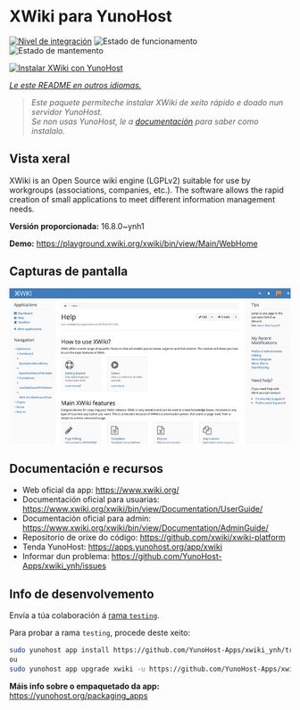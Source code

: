<!--
NOTA: Este README foi creado automáticamente por <https://github.com/YunoHost/apps/tree/master/tools/readme_generator>
NON debe editarse manualmente.
-->

# XWiki para YunoHost

[![Nivel de integración](https://dash.yunohost.org/integration/xwiki.svg)](https://ci-apps.yunohost.org/ci/apps/xwiki/) ![Estado de funcionamento](https://ci-apps.yunohost.org/ci/badges/xwiki.status.svg) ![Estado de mantemento](https://ci-apps.yunohost.org/ci/badges/xwiki.maintain.svg)

[![Instalar XWiki con YunoHost](https://install-app.yunohost.org/install-with-yunohost.svg)](https://install-app.yunohost.org/?app=xwiki)

*[Le este README en outros idiomas.](./ALL_README.md)*

> *Este paquete permíteche instalar XWiki de xeito rápido e doado nun servidor YunoHost.*  
> *Se non usas YunoHost, le a [documentación](https://yunohost.org/install) para saber como instalalo.*

## Vista xeral

XWiki is an Open Source wiki engine (LGPLv2) suitable for use by workgroups (associations, companies, etc.). The software allows the rapid creation of small applications to meet different information management needs.

**Versión proporcionada:** 16.8.0~ynh1

**Demo:** <https://playground.xwiki.org/xwiki/bin/view/Main/WebHome>

## Capturas de pantalla

![Captura de pantalla de XWiki](./doc/screenshots/XWiki-standard-help.jpg)

## Documentación e recursos

- Web oficial da app: <https://www.xwiki.org/>
- Documentación oficial para usuarias: <https://www.xwiki.org/xwiki/bin/view/Documentation/UserGuide/>
- Documentación oficial para admin: <https://www.xwiki.org/xwiki/bin/view/Documentation/AdminGuide/>
- Repositorio de orixe do código: <https://github.com/xwiki/xwiki-platform>
- Tenda YunoHost: <https://apps.yunohost.org/app/xwiki>
- Informar dun problema: <https://github.com/YunoHost-Apps/xwiki_ynh/issues>

## Info de desenvolvemento

Envía a túa colaboración á [rama `testing`](https://github.com/YunoHost-Apps/xwiki_ynh/tree/testing).

Para probar a rama `testing`, procede deste xeito:

```bash
sudo yunohost app install https://github.com/YunoHost-Apps/xwiki_ynh/tree/testing --debug
ou
sudo yunohost app upgrade xwiki -u https://github.com/YunoHost-Apps/xwiki_ynh/tree/testing --debug
```

**Máis info sobre o empaquetado da app:** <https://yunohost.org/packaging_apps>
